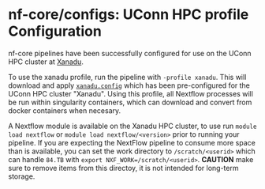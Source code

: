 # nf-core/configs: UConn HPC profile Configuration

nf-core pipelines have been successfully configured for use on the UConn HPC cluster at [Xanadu](https://bioinformatics.uconn.edu/).

To use the xanadu profile, run the pipeline with `-profile xanadu`. This will download and apply [`xanadu.config`](../conf/xanadu.config) which has been pre-configured for the UConn HPC cluster "Xanadu". Using this profile, all Nextflow processes will be run within singularity containers, which can download and convert from docker containers when necesary.

A Nextflow module is available on the Xanadu HPC cluster, to use run `module load nextflow` or `module load nextflow/<version>` prior to running your pipeline. If you are expecting the NextFlow pipeline to consume more space than is available, you can set the work directory to `/scratch/<userid>` which can handle `84.TB` with `export NXF_WORK=/scratch/<userid>`. **CAUTION** make sure to remove items from this directoy, it is not intended for long-term storage. 


